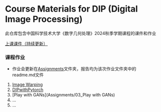 # Course Materials for DIP (Digital Image Processing)

此仓库包含中国科学技术大学《数字几何处理》2024秋季学期课程的课件和作业

[上课课件（持续更新）](PPT)

### 课程作业

- 作业会更新在[Assignments](Assignments/)文件夹，报告均为该次作业文件夹中的readme.md文件

1. [Image Warping](Assignments/01_ImageWarping)
2. [DIPwithPytorch](Assignments/02_DIPwithPyTorch)
3. [Play with GANs](Assignments/03_Play with GANs)
4. ...
5. ...